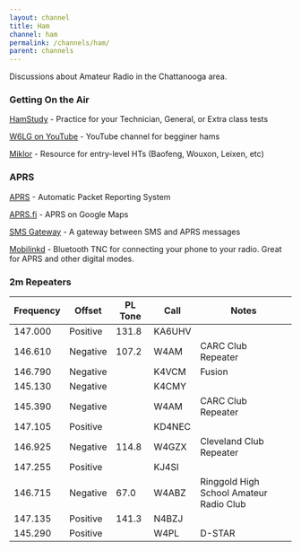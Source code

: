 ```yaml
---
layout: channel
title: Ham
channel: ham
permalink: /channels/ham/
parent: channels
---
```


Discussions about Amateur Radio in the Chattanooga area.

### Getting On the Air

[HamStudy](https://hamstudy.org) - Practice for your Technician, General, or Extra class tests

[W6LG on YouTube](https://www.youtube.com/channel/UCqdSuVdJhxb0H4OAXB7ljNw) - YouTube channel for begginer hams

[Miklor](http://miklor.com) - Resource for entry-level HTs (Baofeng, Wouxon, Leixen, etc)

### APRS

[APRS](http://www.aprs.org) - Automatic Packet Reporting System

[APRS.fi](http://aprs.fi) - APRS on Google Maps

[SMS Gateway](http://smsgte.wixsite.com/smsgte) - A gateway between SMS and APRS messages

[Mobilinkd](https://store.mobilinkd.com) - Bluetooth TNC for connecting your phone to your radio. Great for APRS and other digital modes.

### 2m Repeaters

| Frequency | Offset  | PL Tone | Call   | Notes|
|-----------|---------|---------|--------|------|
| 147.000   | Positive| 131.8   | KA6UHV |      |
| 146.610   | Negative| 107.2   | W4AM   | CARC Club Repeater |
| 146.790   | Negative|         | K4VCM  | Fusion |
| 145.130   | Negative|         | K4CMY  |      |
| 145.390   | Negative|         | W4AM   | CARC Club Repeater |
| 147.105   | Positive|         | KD4NEC |      |
| 146.925   | Negative| 114.8   | W4GZX  | Cleveland Club Repeater|
| 147.255   | Positive|         | KJ4SI  |      |
| 146.715   | Negative| 67.0    | W4ABZ  | Ringgold High School Amateur Radio Club |
| 147.135   | Positive| 141.3   | N4BZJ  |      |
| 145.290   | Positive|         | W4PL   | D-STAR |